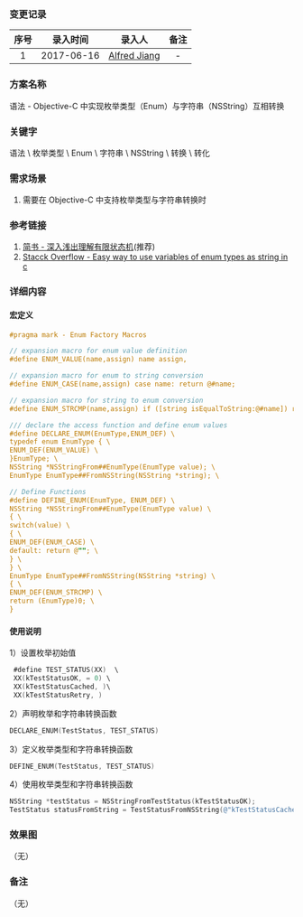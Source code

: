 ### 变更记录

| 序号 | 录入时间 | 录入人 | 备注 |
|:--------:|:--------:|:--------:|:--------:|
| 1 | 2017-06-16 | [Alfred Jiang](https://github.com/viktyz) | - |

### 方案名称

语法 - Objective-C 中实现枚举类型（Enum）与字符串（NSString）互相转换

### 关键字

语法 \ 枚举类型 \ Enum \ 字符串 \ NSString \ 转换 \ 转化

### 需求场景

1. 需要在 Objective-C 中支持枚举类型与字符串转换时

### 参考链接

1. [简书 - 深入浅出理解有限状态机](http://www.jianshu.com/p/5eb45c64f3e3)(推荐)
2. [Stacck Overflow - Easy way to use variables of enum types as string in c](http://stackoverflow.com/a/202511)

### 详细内容

#### 宏定义

```objective-c
#pragma mark - Enum Factory Macros

// expansion macro for enum value definition
#define ENUM_VALUE(name,assign) name assign,

// expansion macro for enum to string conversion
#define ENUM_CASE(name,assign) case name: return @#name;

// expansion macro for string to enum conversion
#define ENUM_STRCMP(name,assign) if ([string isEqualToString:@#name]) return name;

/// declare the access function and define enum values
#define DECLARE_ENUM(EnumType,ENUM_DEF) \
typedef enum EnumType { \
ENUM_DEF(ENUM_VALUE) \
}EnumType; \
NSString *NSStringFrom##EnumType(EnumType value); \
EnumType EnumType##FromNSString(NSString *string); \

// Define Functions
#define DEFINE_ENUM(EnumType, ENUM_DEF) \
NSString *NSStringFrom##EnumType(EnumType value) \
{ \
switch(value) \
{ \
ENUM_DEF(ENUM_CASE) \
default: return @""; \
} \
} \
EnumType EnumType##FromNSString(NSString *string) \
{ \
ENUM_DEF(ENUM_STRCMP) \
return (EnumType)0; \
}
```

#### 使用说明

1）设置枚举初始值

```objective-c
 #define TEST_STATUS(XX)  \
 XX(kTestStatusOK, = 0) \
 XX(kTestStatusCached, )\
 XX(kTestStatusRetry, )
```
 
2）声明枚举和字符串转换函数

```objective-c
DECLARE_ENUM(TestStatus, TEST_STATUS)
```

3）定义枚举类型和字符串转换函数

```objective-c
DEFINE_ENUM(TestStatus, TEST_STATUS)
```

4）使用枚举类型和字符串转换函数

```objective-c
NSString *testStatus = NSStringFromTestStatus(kTestStatusOK);
TestStatus statusFromString = TestStatusFromNSString(@"kTestStatusCached");
```

### 效果图
（无）

### 备注
（无）